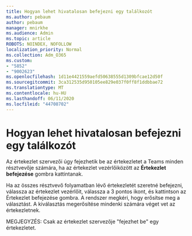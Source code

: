 ```yaml
---
title: Hogyan lehet hivatalosan befejezni egy találkozót
ms.author: pebaum
author: pebaum
manager: mnirkhe
ms.audience: Admin
ms.topic: article
ROBOTS: NOINDEX, NOFOLLOW
localization_priority: Normal
ms.collection: Adm_O365
ms.custom:
- "5852"
- "9002623"
ms.openlocfilehash: 1d11e4421559aefd50638555d1309bfcae12d50f
ms.sourcegitcommit: 3ca312535d950105ee829e037f0ff8f1ddbbae72
ms.translationtype: MT
ms.contentlocale: hu-HU
ms.lasthandoff: 06/11/2020
ms.locfileid: "44708702"
---
```

# <a name="how-to-formally-end-a-meeting"></a>Hogyan lehet hivatalosan befejezni egy találkozót

Az értekezlet szervezői úgy fejezhetik be az értekezletet a Teams minden résztvevője számára, ha az értekezlet vezérlőiközött az **Értekezlet befejezése** gombra kattintanak.  

Ha az összes résztvevő folyamatban lévő értekezletét szeretné befejezni, válassza az értekezlet vezérlőit, válassza a 3 pontos ikont, és kattintson az Értekezlet befejezése gombra. A rendszer megkéri, hogy erősítse meg a választást. A kiválasztás megerősítése mindenki számára véget vet az értekezletnek.

MEGJEGYZÉS: Csak az értekezlet szervezője "fejezhet be" egy értekezletet.